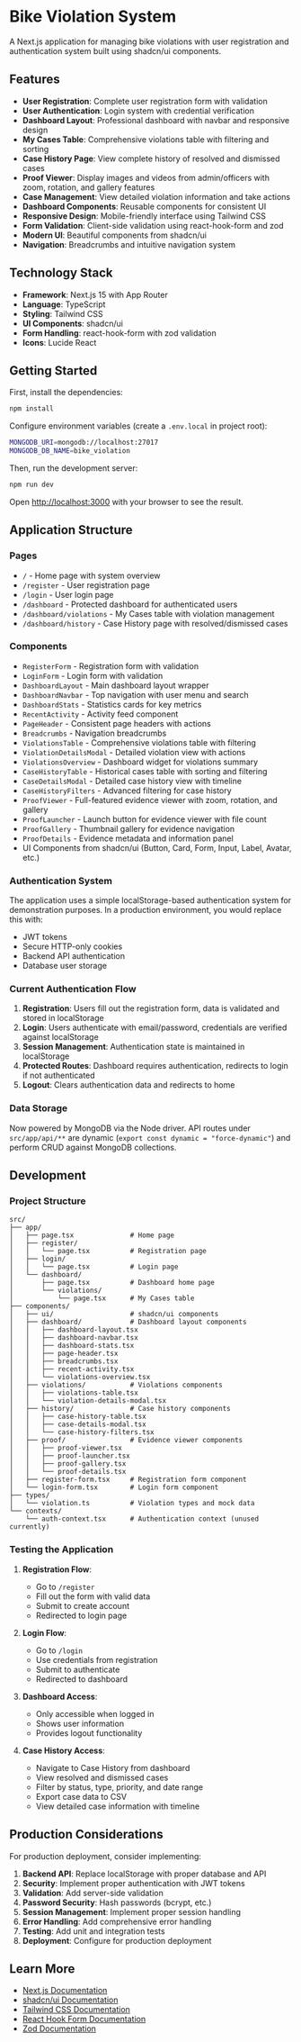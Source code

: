 # Bike Violation System

A Next.js application for managing bike violations with user registration and authentication system built using shadcn/ui components.

## Features

- **User Registration**: Complete user registration form with validation
- **User Authentication**: Login system with credential verification
- **Dashboard Layout**: Professional dashboard with navbar and responsive design
- **My Cases Table**: Comprehensive violations table with filtering and sorting
- **Case History Page**: View complete history of resolved and dismissed cases
- **Proof Viewer**: Display images and videos from admin/officers with zoom, rotation, and gallery features
- **Case Management**: View detailed violation information and take actions
- **Dashboard Components**: Reusable components for consistent UI
- **Responsive Design**: Mobile-friendly interface using Tailwind CSS
- **Form Validation**: Client-side validation using react-hook-form and zod
- **Modern UI**: Beautiful components from shadcn/ui
- **Navigation**: Breadcrumbs and intuitive navigation system

## Technology Stack

- **Framework**: Next.js 15 with App Router
- **Language**: TypeScript
- **Styling**: Tailwind CSS
- **UI Components**: shadcn/ui
- **Form Handling**: react-hook-form with zod validation
- **Icons**: Lucide React

## Getting Started

First, install the dependencies:

```bash
npm install
```

Configure environment variables (create a `.env.local` in project root):

```bash
MONGODB_URI=mongodb://localhost:27017
MONGODB_DB_NAME=bike_violation
```

Then, run the development server:

```bash
npm run dev
```

Open [http://localhost:3000](http://localhost:3000) with your browser to see the result.

## Application Structure

### Pages

- `/` - Home page with system overview
- `/register` - User registration page
- `/login` - User login page
- `/dashboard` - Protected dashboard for authenticated users
- `/dashboard/violations` - My Cases table with violation management
- `/dashboard/history` - Case History page with resolved/dismissed cases

### Components

- `RegisterForm` - Registration form with validation
- `LoginForm` - Login form with validation
- `DashboardLayout` - Main dashboard layout wrapper
- `DashboardNavbar` - Top navigation with user menu and search
- `DashboardStats` - Statistics cards for key metrics
- `RecentActivity` - Activity feed component
- `PageHeader` - Consistent page headers with actions
- `Breadcrumbs` - Navigation breadcrumbs
- `ViolationsTable` - Comprehensive violations table with filtering
- `ViolationDetailsModal` - Detailed violation view with actions
- `ViolationsOverview` - Dashboard widget for violations summary
- `CaseHistoryTable` - Historical cases table with sorting and filtering
- `CaseDetailsModal` - Detailed case history view with timeline
- `CaseHistoryFilters` - Advanced filtering for case history
- `ProofViewer` - Full-featured evidence viewer with zoom, rotation, and gallery
- `ProofLauncher` - Launch button for evidence viewer with file count
- `ProofGallery` - Thumbnail gallery for evidence navigation
- `ProofDetails` - Evidence metadata and information panel
- UI Components from shadcn/ui (Button, Card, Form, Input, Label, Avatar, etc.)

### Authentication System

The application uses a simple localStorage-based authentication system for demonstration purposes. In a production environment, you would replace this with:

- JWT tokens
- Secure HTTP-only cookies
- Backend API authentication
- Database user storage

### Current Authentication Flow

1. **Registration**: Users fill out the registration form, data is validated and stored in localStorage
2. **Login**: Users authenticate with email/password, credentials are verified against localStorage
3. **Session Management**: Authentication state is maintained in localStorage
4. **Protected Routes**: Dashboard requires authentication, redirects to login if not authenticated
5. **Logout**: Clears authentication data and redirects to home

### Data Storage

Now powered by MongoDB via the Node driver. API routes under `src/app/api/**` are dynamic (`export const dynamic = "force-dynamic"`) and perform CRUD against MongoDB collections.

## Development

### Project Structure

```
src/
├── app/
│   ├── page.tsx              # Home page
│   ├── register/
│   │   └── page.tsx          # Registration page
│   ├── login/
│   │   └── page.tsx          # Login page
│   └── dashboard/
│       ├── page.tsx          # Dashboard home page
│       └── violations/
│           └── page.tsx      # My Cases table
├── components/
│   ├── ui/                   # shadcn/ui components
│   ├── dashboard/            # Dashboard layout components
│   │   ├── dashboard-layout.tsx
│   │   ├── dashboard-navbar.tsx
│   │   ├── dashboard-stats.tsx
│   │   ├── page-header.tsx
│   │   ├── breadcrumbs.tsx
│   │   ├── recent-activity.tsx
│   │   └── violations-overview.tsx
│   ├── violations/           # Violations components
│   │   ├── violations-table.tsx
│   │   └── violation-details-modal.tsx
│   ├── history/              # Case history components
│   │   ├── case-history-table.tsx
│   │   ├── case-details-modal.tsx
│   │   └── case-history-filters.tsx
│   ├── proof/                # Evidence viewer components
│   │   ├── proof-viewer.tsx
│   │   ├── proof-launcher.tsx
│   │   ├── proof-gallery.tsx
│   │   └── proof-details.tsx
│   ├── register-form.tsx     # Registration form component
│   └── login-form.tsx        # Login form component
├── types/
│   └── violation.ts          # Violation types and mock data
└── contexts/
    └── auth-context.tsx      # Authentication context (unused currently)
```

### Testing the Application

1. **Registration Flow**:

   - Go to `/register`
   - Fill out the form with valid data
   - Submit to create account
   - Redirected to login page

2. **Login Flow**:

   - Go to `/login`
   - Use credentials from registration
   - Submit to authenticate
   - Redirected to dashboard

3. **Dashboard Access**:

   - Only accessible when logged in
   - Shows user information
   - Provides logout functionality

4. **Case History Access**:
   - Navigate to Case History from dashboard
   - View resolved and dismissed cases
   - Filter by status, type, priority, and date range
   - Export case data to CSV
   - View detailed case information with timeline

## Production Considerations

For production deployment, consider implementing:

1. **Backend API**: Replace localStorage with proper database and API
2. **Security**: Implement proper authentication with JWT tokens
3. **Validation**: Add server-side validation
4. **Password Security**: Hash passwords (bcrypt, etc.)
5. **Session Management**: Implement proper session handling
6. **Error Handling**: Add comprehensive error handling
7. **Testing**: Add unit and integration tests
8. **Deployment**: Configure for production deployment

## Learn More

- [Next.js Documentation](https://nextjs.org/docs)
- [shadcn/ui Documentation](https://ui.shadcn.com/)
- [Tailwind CSS Documentation](https://tailwindcss.com/docs)
- [React Hook Form Documentation](https://react-hook-form.com/)
- [Zod Documentation](https://zod.dev/)
